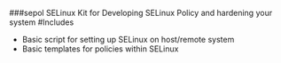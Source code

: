 ###sepol
SELinux Kit for Developing SELinux Policy and hardening your system 
#Includes 
- Basic script for setting up SELinux on host/remote system 
- Basic templates for policies within SELinux 

